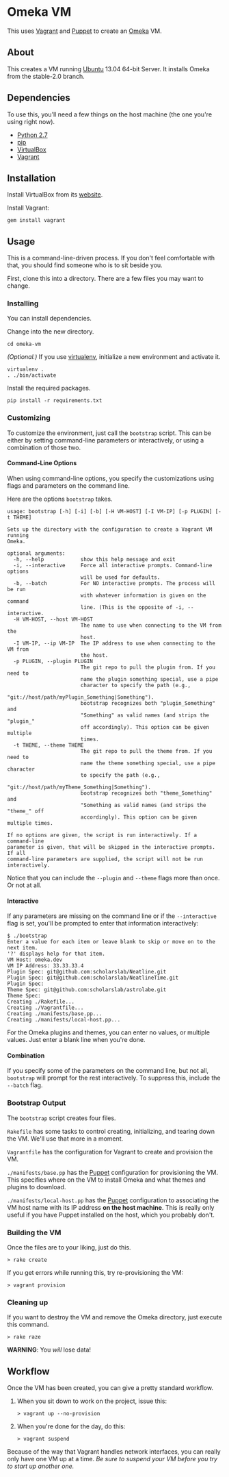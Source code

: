 
# Omeka VM

This uses [Vagrant][vagrant] and [Puppet][puppet] to create an [Omeka][omeka]
VM. 

## About

This creates a VM running [Ubuntu][ubuntu] 13.04 64-bit Server. It installs
Omeka from the stable-2.0 branch.

## Dependencies

To use this, you'll need a few things on the host machine (the one you're using
right now).

* [Python 2.7][python]
* [pip][pip]
* [VirtualBox][vbox]
* [Vagrant][vagrant]

## Installation

Install VirtualBox from its [website][vbox].

Install Vagrant:

    gem install vagrant

## Usage

This is a command-line-driven process. If you don't feel comfortable with that,
you should find someone who is to sit beside you.

First, clone this into a directory. There are a few files you may want to
change.

### Installing

You can install dependencies.

Change into the new directory.

    cd omeka-vm

*(Optional.)* If you use [virtualenv][virtualenv], initialize a new
environment and activate it.

    virtualenv .
    . ./bin/activate

Install the required packages.

    pip install -r requirements.txt

### Customizing

To customize the environment, just call the `bootstrap` script. This can be
either by setting command-line parameters or interactively, or using
a combination of those two.

#### Command-Line Options

When using command-line options, you specify the customizations using flags and
parameters on the command line.

Here are the options `bootstrap` takes.

```
usage: bootstrap [-h] [-i] [-b] [-H VM-HOST] [-I VM-IP] [-p PLUGIN] [-t THEME]

Sets up the directory with the configuration to create a Vagrant VM running
Omeka.

optional arguments:
  -h, --help            show this help message and exit
  -i, --interactive     Force all interactive prompts. Command-line options
                        will be used for defaults.
  -b, --batch           For NO interactive prompts. The process will be run
                        with whatever information is given on the command
                        line. (This is the opposite of -i, --interactive.
  -H VM-HOST, --host VM-HOST
                        The name to use when connecting to the VM from the
                        host.
  -I VM-IP, --ip VM-IP  The IP address to use when connecting to the VM from
                        the host.
  -p PLUGIN, --plugin PLUGIN
                        The git repo to pull the plugin from. If you need to
                        name the plugin something special, use a pipe
                        character to specify the path (e.g.,
                        "git://host/path/myPlugin_Something|Something").
                        bootstrap recognizes both "plugin_Something" and
                        "Something" as valid names (and strips the "plugin_"
                        off accordingly). This option can be given multiple
                        times.
  -t THEME, --theme THEME
                        The git repo to pull the theme from. If you need to
                        name the theme something special, use a pipe character
                        to specify the path (e.g.,
                        "git://host/path/myTheme_Something|Something").
                        bootstrap recognizes both "theme_Something" and
                        "Something as valid names (and strips the "theme_" off
                        accordingly). This option can be given multiple times.

If no options are given, the script is run interactively. If a command-line
parameter is given, that will be skipped in the interactive prompts. If all
command-line parameters are supplied, the script will not be run
interactively.
```

Notice that you can include the `--plugin` and `--theme` flags more than once.
Or not at all.

#### Interactive

If any parameters are missing on the command line or if the `--interactive`
flag is set, you'll be prompted to enter that information interactively:

```
$ ./bootstrap
Enter a value for each item or leave blank to skip or move on to the next item.
'?' displays help for that item.
VM Host: omeka.dev
VM IP Address: 33.33.33.4
Plugin Spec: git@github.com:scholarslab/Neatline.git
Plugin Spec: git@github.com:scholarslab/NeatlineTime.git
Plugin Spec:
Theme Spec: git@github.com:scholarslab/astrolabe.git
Theme Spec:
Creating ./Rakefile...
Creating ./Vagrantfile...
Creating ./manifests/base.pp...
Creating ./manifests/local-host.pp...
```

For the Omeka plugins and themes, you can enter no values, or multiple values.
Just enter a blank line when you're done.

#### Combination

If you specify some of the parameters on the command line, but not all,
`bootstrap` will prompt for the rest interactively. To suppress this, include
the `--batch` flag.

### Bootstrap Output

The `bootstrap` script creates four files.

`Rakefile` has some tasks to control creating, initializing, and tearing down
the VM. We'll use that more in a moment.

`Vagrantfile` has the configuration for Vagrant to create and provision the VM.

`./manifests/base.pp` has the [Puppet][puppet] configuration for provisioning
the VM. This specifies where on the VM to install Omeka and what themes and
plugins to download.

`./manifests/local-host.pp` has the [Puppet][puppet] configuration to
associating the VM host name with its IP address **on the host machine**. This
is really only useful if you have Puppet installed on the host, which you
probably don't.

### Building the VM

Once the files are to your liking, just do this.

    > rake create

If you get errors while running this, try re-provisioning the VM:

    > vagrant provision

### Cleaning up

If you want to destroy the VM and remove the Omeka directory, just execute this command.

    > rake raze

**WARNING**: You *will* lose data!

## Workflow

Once the VM has been created, you can give a pretty standard workflow.

1. When you sit down to work on the project, issue this:

       > vagrant up --no-provision

2. When you're done for the day, do this:

       > vagrant suspend

Because of the way that Vagrant handles network interfaces, you can really only
have one VM up at a time. *Be sure to suspend your VM before you try to start
up another one.*

[python]: http://python.org
[pip]: https://pypi.python.org/pypi/pip
[virtualenv]: https://pypi.python.org/pypi/virtualenv

[vagrant]: http://www.vagrantup.com/
[puppet]: http://puppetlabs.com/
[omeka]: http://omeka.org/
[ubuntu]: http://www.ubuntu.com/
[nginx]: http://nginx.org/
[apache]: http://www.apache.org/
[vbox]: https://www.virtualbox.org/
[nltime]: http://neatline.org/plugins/neatline-time/

